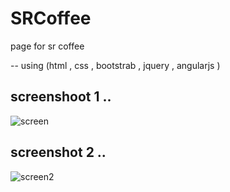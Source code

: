 # SRCoffee

page for sr coffee 

  -- using (html , css , bootstrab , jquery , angularjs )  
  
  <h2> screenshoot 1 .. </h2> 
  
  ![screen](/SRCoffee/blob/master/img/Screen3.png)
  
   <h2> screenshot 2 .. </h2> 

  ![screen2](/SRCoffee/blob/master/img/Screen2.png)


  
  
